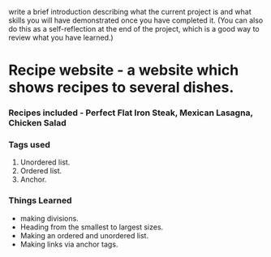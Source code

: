 write a brief introduction describing 
what the current project is and what skills you will have demonstrated 
once you have completed it. (You can also do this as a self-reflection 
at the end of the project, 
which is a good way to review what you have learned.)





# Recipe website - a website which shows recipes to several dishes.



### Recipes included - Perfect Flat Iron Steak, Mexican Lasagna, Chicken Salad


### Tags used
1. Unordered list.
2. Ordered list.
3. Anchor.


### Things Learned
- making divisions.
- Heading from the smallest to largest sizes.
- Making an ordered and unordered list.
- Making links via anchor tags.